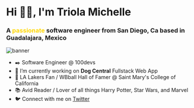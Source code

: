 <h1 align="left">Hi 👋🏽, I'm Triola Michelle</h1>
<h3 align="left">A <span style="color: gold">passionate</span> software engineer from San Diego, Ca based in Guadalajara, Mexico</h3>
<img src="https://user-images.githubusercontent.com/49826692/214142108-011b15e2-c411-4b1b-9b5e-05e8b4996b99.png"
 style="max-width: 100%" alt="banner">

- ✒️ Software Engineer @ 100devs
- 🔭 I’m currently working on **Dog Central** Fullstack Web App
- 🏀 LA Lakers Fan / WBball Hall of Famer @ Saint Mary's College of California
- 📚 Avid Reader / Lover of all things Harry Potter, Star Wars, and Marvel
- 🐦 Connect with me on <a href="https://twitter.com/jacktree_coding" target="blank">Twitter</a>

<!-- <div align="center">
<p><img align="center" src="https://github-readme-streak-stats.herokuapp.com/?user=tmjsmc53&theme=dark" alt="tmjsmc53" /></p>
</div> -->

